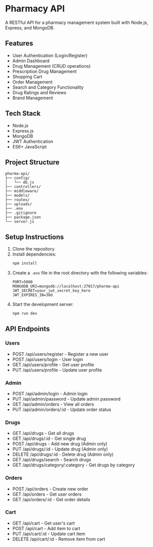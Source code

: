 # Pharmacy API

A RESTful API for a pharmacy management system built with Node.js, Express, and MongoDB.

## Features

- User Authentication (Login/Register)
- Admin Dashboard
- Drug Management (CRUD operations)
- Prescription Drug Management
- Shopping Cart
- Order Management
- Search and Category Functionality
- Drug Ratings and Reviews
- Brand Management

## Tech Stack

- Node.js
- Express.js
- MongoDB
- JWT Authentication
- ES6+ JavaScript

## Project Structure

```
pharma-api/
├── config/
│   └── db.js
├── controllers/
├── middleware/
├── models/
├── routes/
├── uploads/
├── .env
├── .gitignore
├── package.json
└── server.js
```

## Setup Instructions

1. Clone the repository
2. Install dependencies:
   ```bash
   npm install
   ```
3. Create a `.env` file in the root directory with the following variables:
   ```
   PORT=5000
   MONGODB_URI=mongodb://localhost:27017/pharma-api
   JWT_SECRET=your_jwt_secret_key_here
   JWT_EXPIRES_IN=30d
   ```
4. Start the development server:
   ```bash
   npm run dev
   ```

## API Endpoints

### Users
- POST /api/users/register - Register a new user
- POST /api/users/login - User login
- GET /api/users/profile - Get user profile
- PUT /api/users/profile - Update user profile

### Admin
- POST /api/admin/login - Admin login
- PUT /api/admin/password - Update admin password
- GET /api/admin/orders - View all orders
- PUT /api/admin/orders/:id - Update order status

### Drugs
- GET /api/drugs - Get all drugs
- GET /api/drugs/:id - Get single drug
- POST /api/drugs - Add new drug (Admin only)
- PUT /api/drugs/:id - Update drug (Admin only)
- DELETE /api/drugs/:id - Delete drug (Admin only)
- GET /api/drugs/search - Search drugs
- GET /api/drugs/category/:category - Get drugs by category

### Orders
- POST /api/orders - Create new order
- GET /api/orders - Get user orders
- GET /api/orders/:id - Get order details

### Cart
- GET /api/cart - Get user's cart
- POST /api/cart - Add item to cart
- PUT /api/cart/:id - Update cart item
- DELETE /api/cart/:id - Remove item from cart 
